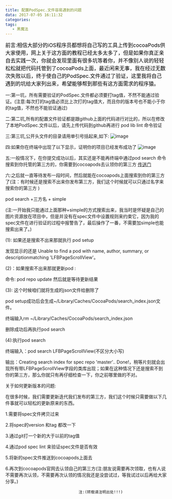 ```yaml
---
title: 配置PodSpec.文件容易遇到的问题
data: 2017-07-05 16:11:32
categories:
tags:
   - 黑魔法
---
```

<font color = black size = 3> 前言:相信大部分的iOS程序员都想将自己写的工具上传到cocoaPods供大家使用，网上关于这方面的教程已经太多太多了，但是如果你真正亲自去实践一次，你就会发现里面有很多坑等着你，并不像别人说的轻轻松松就把代码托管到了cocoaPods上面，最近闲来无事，我在经过无数次失败以后，终于使自己的PodSpec.文件通过了验证，这里我将自己遇到的坑给大家列出来，希望能够帮到那些有这方面需求的程序猿。</font>


一:第一坑，所有需要验证的PodSpec.文件都必须要打tag值，不然不能通过验证。(注意:每次打的tag值必须比上次打的tag值大，而且你的版本号也不能小于你的tag值，不然也不能验证通过)
<!-- more -->

二:第二坑,所有的配置文件验证都是跟github上面的代码进行对比的，所以在修改了本地PodSpec.文件以后，请先上传代码到github再进行 pod lib lint 命令验证


三:第三坑,公开头文件的目录请用单引号括起来,如下:
![image](http://upload-images.jianshu.io/upload_images/1863813-aadb22a032833b06.png?imageMogr2/auto-orient/strip%7CimageView2/2/w/1240)

四:如果你在终端中出现了以下显示，证明你的项目已经发布成功了
![image](http://upload-images.jianshu.io/upload_images/1863813-97c0e3583265057a.png?imageMogr2/auto-orient/strip%7CimageView2/2/w/1240)

五:一般情况下，在你提交成功以后，其实还是不能再终端中通过pod search 命令搜索到你托管的第三方的，你需要到cocoapods去认领你的第三方
[传送门](https://trunk.cocoapods.org/claims/new)

六:之后就一直等待发布一段时间，然后就能在cocoapods上面搜索到你的第三方了(注：有时候还是搜索不出来你发布第三方，我们这个时候就可以只通过名字来搜索你的第三方 )

pod search +三方名  + simple   

(注:一开始我只能通过上面那种+simple的方式搜索出来，我当时是怀疑是自己的图片资源放在项目中，但是并没有在spec文件中设置规则来约束它，因为我的spec文件在进行验证的过程中报警告了，最后操作了一番，不需要加simple也能搜索出来了。)

(1):  如果还是搜索不出来那就执行 pod setup

发现显示的还是 Unable to find a pod with name, author, summary, or descriptionmatching 'LFBPageScrollView'。

(2)：如果搜索不出来那就更新pod  :

命令:  pod repo update   然后就是等待更新结果

(3): 这个时候咱们就将生成的json文件给删除了

pod setup成功后会生成~/Library/Caches/CocoaPods/search_index.json文件。

终端输入rm ~/Library/Caches/CocoaPods/search_index.json

删除成功后再执行pod search

(4):执行pod search 

终端输入：pod search LFBPageScrollView(不区分大小写)

输出：Creating search index for spec repo 'master'.. Done!，稍等片刻就会出现所有带LFBPageScrollView字段的类库出现；如果在这种情况下还是搜索不到你的第三方，那么你就只有再仔细检查一下，你之前哪里做的不对。

关于如何更新版本的问题:

在很多时候，我们需要更新迭代我们发布的第三方，我们这个时候只需要做以下几件事就可以轻松的更新原来的东西。

1.需要将spec文件拷贝过来

2.将spec的version 和tag 都改一下

3.通过git打一个新的大于以前的tag值

4.通过pod spec lint 来验证spec文件是否有效

5.将新的spec文件推送到cocoapods上面去

6.再次到cocoapods官网去认领自己的第三方(注:朋友说需要再次领取，也有人说不需要再次认领，不需要再次认领的情况我还是没尝试过，等我试过以后再给大家分享。)

                                    注:(转载请注明出处!!!)